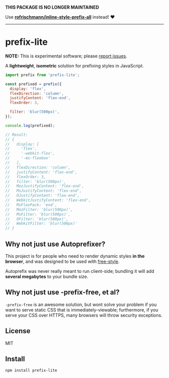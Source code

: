 **THIS PACKAGE IS NO LONGER MAINTAINED**

Use **[rofrischmann/inline-style-prefix-all](https://github.com/rofrischmann/inline-style-prefix-all)** instead! :heart:

----

# prefix-lite

**NOTE:** This is experimental software; please [report issues](https://github.com/namuol/prefix-lite/issues).

A **lightweight**, **isometric** solution for prefixing styles in JavaScript.

```js
import prefix from 'prefix-lite';

const prefixed = prefix({
  display: 'flex',
  flexDirection: 'column',
  justifyContent: 'flex-end',
  flexOrder: 3,

  filter: 'blur(500px)',
});

console.log(prefixed);

// Result:
// {
//   display: [
//     'flex',
//     '-webkit-flex',
//     '-ms-flexbox'
//   ],
//   flexDirection: 'column',
//   justifyContent: 'flex-end',
//   flexOrder: 3,
//   filter: 'blur(500px)',
//   MozJustifyContent: 'flex-end',
//   MsJustifyContent: 'flex-end',
//   OJustifyContent: 'flex-end',
//   WebkitJustifyContent: 'flex-end',
//   MsFlexPack: 'end',
//   MozFilter: 'blur(500px)',
//   MsFilter: 'blur(500px)',
//   OFilter: 'blur(500px)',
//   WebkitFilter: 'blur(500px)'
// }
```

## Why not just use Autoprefixer?

This project is for people who need to render dynamic styles **in the browser**, and was designed to be used with [free-style](https://github.com/blakeembrey/free-style).

Autoprefix was never really meant to run client-side; bundling it will add **several megabytes** to your bundle size.

## Why not just use -prefix-free, et al?

`-prefix-free` is an awesome solution, but wont solve your problem if you want to serve static CSS that 
is immediately-viewable; furthermore, if you serve your CSS over HTTPS, many browsers will throw security exceptions.

## License

MIT

## Install

```sh
npm install prefix-lite
```
